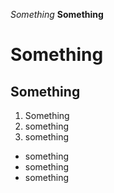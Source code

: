*Something*
**Something**
# Something
## Something 
1. Something
2. something
3. something

* something
* something
* something
